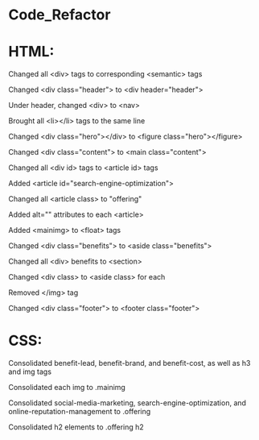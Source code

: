 # Code_Refactor


# HTML:

Changed all &lt;div&gt; tags to corresponding &lt;semantic&gt; tags

Changed &lt;div class="header"&gt; to &lt;div header="header"&gt;

Under header, changed &lt;div&gt; to &lt;nav&gt;

Brought all &lt;li&gt;&lt;/li&gt; tags to the same line

Changed &lt;div class="hero"&gt;&lt;/div&gt; to &lt;figure class="hero"&gt;&lt;/figure&gt;

Changed &lt;div class="content"&gt; to &lt;main class="content"&gt;

Changed all &lt;div id&gt; tags to &lt;article id&gt; tags

Added &lt;article id="search-engine-optimization"&gt;

Changed all &lt;article class&gt; to "offering"

Added alt="" attributes to each &lt;article&gt;

Added &lt;mainimg&gt; to &lt;float&gt; tags

Changed &lt;div class="benefits"&gt; to &lt;aside class="benefits"&gt;

Changed all &lt;div&gt; benefits to &lt;section&gt;

Changed &lt;div class&gt; to &lt;aside class&gt; for each

Removed &lt;/img&gt; tag

Changed &lt;div class="footer"&gt; to &lt;footer class="footer"&gt;

# CSS:

Consolidated benefit-lead, benefit-brand, and benefit-cost, as well as h3 and img tags

Consolidated each img to .mainimg

Consolidated social-media-marketing, search-engine-optimization, and online-reputation-management to .offering

Consolidated h2 elements to .offering h2

